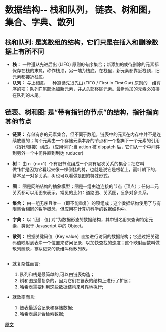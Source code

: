 # 数据结构-- 栈和队列， 链表、树和图，集合、字典、散列

## 栈和队列: 是类数组的结构，它们只是在插入和删除数据上有所不同

- **栈：** 一种遵从先进后出 (LIFO) 原则的有序集合；新添加的或待删除的元素都保存在栈的末尾，称作栈顶，另一端为栈底。在栈里，新元素都靠近栈顶，旧元素都接近栈底。
- **队列：** 与上相反，一种遵循先进先出 (FIFO / First In First Out) 原则的一组有序的项；队列在尾部添加新元素，并从头部移除元素。最新添加的元素必须排在队列的末尾。

## 链表、树和图: 是“带有指针的节点”的结构，指针指向其他节点

- **链表：** 存储有序的元素集合，但不同于数组，链表中的元素在内存中并不是连续放置的；每个元素由一个存储元素本身的节点和一个指向下一个元素的引用（指针/链接）组成。(应用例子:当 action 被 dispatch 后，它们从一个中间件到另外一个中间件直到到达 ruducer)
- **树：** 由 n（n>=1）个有限节点组成一个具有层次关系的集合；把它叫做“树”是因为它看起来像一棵倒挂的树，也就是说它是根朝上，而叶朝下的，基本呈一对多关系，树也可以看做是图的特殊形式。
- **图：** 图是网络结构的抽象模型；图是一组由边连接的节点（顶点）；任何二元关系都可以用图来表示，常见的比如：道路图、关系图，呈多对多关系。

- **集合：** 由一组无序且唯一（即不能重复）的项组成；这个数据结构使用了与有限集合相同的数学概念，但应用在计算机科学的数据结构中。
- **字典：** 以 “[键，值] 对”为数据形态的数据结构，其中键名用来查询特定元素，类似于 Javascript 中的 Object。
- **散列：** 根据关键码值（Key value）直接进行访问的数据结构；它通过把关键码值映射到表中一个位置来访问记录，以加快查找的速度；这个映射函数叫做散列函数，存放记录的数组叫做散列表。

##

- 就复杂性而言:

  1. 队列和栈是最简单的,可以由链表构造；
  2. 树和图是最复杂的，因为它们在链表的结构上进行了扩展；
  3. 哈希表需要利用这些数据结构来可靠地执行;

- 就效率而言:
  1. 链表最适合记录和存储数据;
  2. 哈希表最适合检索数据;

[原文](http://caibaojian.com/learn-javascript.html)

